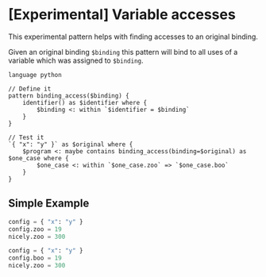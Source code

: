 # [Experimental] Variable accesses

This experimental pattern helps with finding accesses to an original binding.

Given an original binding `$binding` this pattern will bind to all uses of a variable which was assigned to `$binding`.

```grit
language python

// Define it
pattern binding_access($binding) {
	identifier() as $identifier where {
		$binding <: within `$identifier = $binding`
	}
}

// Test it
`{ "x": "y" }` as $original where {
	$program <: maybe contains binding_access(binding=$original) as $one_case where {
		$one_case <: within `$one_case.zoo` => `$one_case.boo`
	}
}
```


## Simple Example

```python
config = { "x": "y" }
config.zoo = 19
nicely.zoo = 300
```

```python
config = { "x": "y" }
config.boo = 19
nicely.zoo = 300
```
